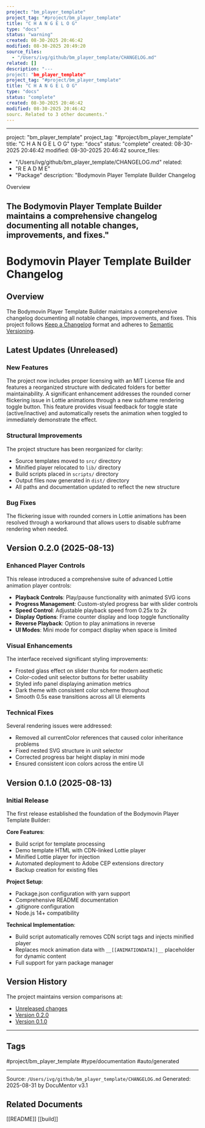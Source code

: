 ```yaml
---
project: "bm_player_template"
project_tag: "#project/bm_player_template"
title: "C H A N G E L O G"
type: "docs"
status: "warning"
created: 08-30-2025 20:46:42
modified: 08-30-2025 20:49:20
source_files:
  - "/Users/ivg/github/bm_player_template/CHANGELOG.md"
related: []
description: "---
project: "bm_player_template"
project_tag: "#project/bm_player_template"
title: "C H A N G E L O G"
type: "docs"
status: "complete"
created: 08-30-2025 20:46:42
modified: 08-30-2025 20:46:42
sourc. Related to 3 other documents."
---
```


---
project: "bm_player_template"
project_tag: "#project/bm_player_template"
title: "C H A N G E L O G"
type: "docs"
status: "complete"
created: 08-30-2025 20:46:42
modified: 08-30-2025 20:46:42
source_files:
  - "/Users/ivg/github/bm_player_template/CHANGELOG.md"
related:
  - "R E A D M E"
  - "Package"
description: "Bodymovin Player Template Builder Changelog

Overview

The Bodymovin Player Template Builder maintains a comprehensive changelog documenting all notable changes, improvements, and fixes."
---

# Bodymovin Player Template Builder Changelog

## Overview

The Bodymovin Player Template Builder maintains a comprehensive changelog documenting all notable changes, improvements, and fixes. This project follows [Keep a Changelog](https://keepachangelog.com/en/1.0.0/) format and adheres to [Semantic Versioning](https://semver.org/spec/v2.0.0.html).

## Latest Updates (Unreleased)

### New Features

The project now includes proper licensing with an MIT License file and features a reorganized structure with dedicated folders for better maintainability. A significant enhancement addresses the rounded corner flickering issue in Lottie animations through a new subframe rendering toggle button. This feature provides visual feedback for toggle state (active/inactive) and automatically resets the animation when toggled to immediately demonstrate the effect.

### Structural Improvements

The project structure has been reorganized for clarity:
- Source templates moved to `src/` directory
- Minified player relocated to `lib/` directory  
- Build scripts placed in `scripts/` directory
- Output files now generated in `dist/` directory
- All paths and documentation updated to reflect the new structure

### Bug Fixes

The flickering issue with rounded corners in Lottie animations has been resolved through a workaround that allows users to disable subframe rendering when needed.

## Version 0.2.0 (2025-08-13)

### Enhanced Player Controls

This release introduced a comprehensive suite of advanced Lottie animation player controls:

- **Playback Controls**: Play/pause functionality with animated SVG icons
- **Progress Management**: Custom-styled progress bar with slider controls
- **Speed Control**: Adjustable playback speed from 0.25x to 2x
- **Display Options**: Frame counter display and loop toggle functionality
- **Reverse Playback**: Option to play animations in reverse
- **UI Modes**: Mini mode for compact display when space is limited

### Visual Enhancements

The interface received significant styling improvements:
- Frosted glass effect on slider thumbs for modern aesthetic
- Color-coded unit selector buttons for better usability
- Styled info panel displaying animation metrics
- Dark theme with consistent color scheme throughout
- Smooth 0.5s ease transitions across all UI elements

### Technical Fixes

Several rendering issues were addressed:
- Removed all currentColor references that caused color inheritance problems
- Fixed nested SVG structure in unit selector
- Corrected progress bar height display in mini mode
- Ensured consistent icon colors across the entire UI

## Version 0.1.0 (2025-08-13)

### Initial Release

The first release established the foundation of the Bodymovin Player Template Builder:

**Core Features**:
- Build script for template processing
- Demo template HTML with CDN-linked Lottie player
- Minified Lottie player for injection
- Automated deployment to Adobe CEP extensions directory
- Backup creation for existing files

**Project Setup**:
- Package.json configuration with yarn support
- Comprehensive README documentation
- .gitignore configuration
- Node.js 14+ compatibility

**Technical Implementation**:
- Build script automatically removes CDN script tags and injects minified player
- Replaces mock animation data with `__[[ANIMATIONDATA]]__` placeholder for dynamic content
- Full support for yarn package manager

## Version History

The project maintains version comparisons at:
- [Unreleased changes](https://github.com/ivg-design/bm_player_template/compare/v0.2.0...HEAD)
- [Version 0.2.0](https://github.com/ivg-design/bm_player_template/compare/v0.1.0...v0.2.0)
- [Version 0.1.0](https://github.com/ivg-design/bm_player_template/releases/tag/v0.1.0)

---
## Tags
#project/bm_player_template
#type/documentation
#auto/generated

---
Source: `/Users/ivg/github/bm_player_template/CHANGELOG.md`
Generated: 2025-08-31 by DocuMentor v3.1

## Related Documents

[[README]]
[[build]]
